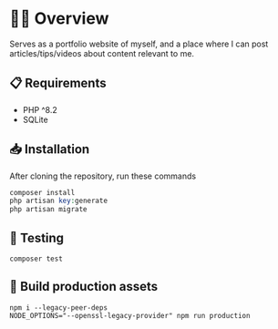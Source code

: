 # 👋🏻 Overview

Serves as a portfolio website of myself, and a place where I can post articles/tips/videos about content relevant to me.

## 📋 Requirements

- PHP ^8.2
- SQLite

## 📥 Installation

After cloning the repository, run these commands
```php
composer install
php artisan key:generate
php artisan migrate
```

## 🧪 Testing

```
composer test
```

## 👷 Build production assets

```
npm i --legacy-peer-deps
NODE_OPTIONS="--openssl-legacy-provider" npm run production
```